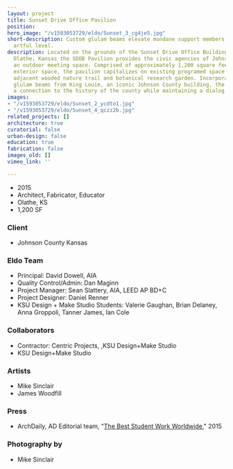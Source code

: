 ```yaml
---
layout: project
title: Sunset Drive Office Pavilion
position: 
hero_image: "/v1593053729/eldo/Sunset_3_cg4je5.jpg"
short-description: Custom glulam beams elevate mundane support members to an elegantly
  artful level.
description: Located on the grounds of the Sunset Drive Office Building (SDOB) in
  Olathe, Kansas the SDOB Pavilion provides the civic agencies of Johnson County with
  an outdoor meeting space. Comprised of approximately 1,200 square feet of covered
  exterior space, the pavilion capitalizes on existing programed space including an
  adjacent wooded nature trail and botanical research garden. Incorporating eight
  glulam beams from King Louie, an iconic Johnson County building, the pavilion creates
  a connection to the history of the county while maintaining a dialog with the SDOB.
images:
- "/v1593053729/eldo/Sunset_2_ycdto1.jpg"
- "/v1593053729/eldo/Sunset_4_qczz2b.jpg"
related_projects: []
architecture: true
curatorial: false
urban-design: false
education: true
fabrication: false
images_old: []
vimeo_link: ''

---
```

* 2015
* Architect, Fabricator, Educator
* Olathe, KS
* 1,200 SF

### Client

* Johnson County Kansas

### Eldo Team

* Principal: David Dowell, AIA
* Quality Control/Admin: Dan Maginn
* Project Manager: Sean Slattery, AIA, LEED AP BD+C
* Project Designer: Daniel Renner
* KSU Design + Make Studio Students: Valerie Gaughan, Brian Delaney, Anna Groppoli, Tanner James, Ian Cole

### Collaborators

* Contractor: Centric Projects, ,KSU Design+Make Studio
* KSU Design+Make Studio

### Artists

* Mike Sinclair
* James Woodfill

### Press

* ArchDaily, AD Editorial team, "[The Best Student Work Worldwide](https://www.archdaily.com/771146/the-best-student-work-worldwide-archdaily-readers-show-us-their-studio-projects/55bb0fabe58ece6d3a000100-the-best-student-work-worldwide-archdaily-readers-show-us-their-studio-projects-photo )," 2015

### Photography by

* Mike Sinclair